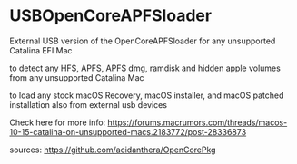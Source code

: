 # USBOpenCoreAPFSloader

External USB version of the OpenCoreAPFSloader for any unsupported Catalina EFI Mac

to detect any HFS, APFS, APFS dmg, ramdisk and hidden apple volumes from any unsupported Catalina Mac

to load any stock macOS Recovery, macOS installer, and macOS patched installation also from external usb devices

Check here for more info: https://forums.macrumors.com/threads/macos-10-15-catalina-on-unsupported-macs.2183772/post-28336873

sources: https://github.com/acidanthera/OpenCorePkg
